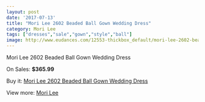 ```yaml
---
layout: post
date: '2017-07-13'
title: "Mori Lee 2602 Beaded Ball Gown Wedding Dress"
category: Mori Lee
tags: ["dresses","sale","gown","style","ball"]
image: http://www.eudances.com/12553-thickbox_default/mori-lee-2602-beaded-ball-gown-wedding-dress.jpg
---
```

Mori Lee 2602 Beaded Ball Gown Wedding Dress

On Sales: **$365.99**
<a href="https://www.eudances.com/en/mori-lee/3873-mori-lee-2602-beaded-ball-gown-wedding-dress.html"><amp-img layout="responsive" width="600" height="600" src="//www.eudances.com/12553-thickbox_default/mori-lee-2602-beaded-ball-gown-wedding-dress.jpg" alt="Mori Lee 2602 Beaded Ball Gown Wedding Dress 0" /></a>
<a href="https://www.eudances.com/en/mori-lee/3873-mori-lee-2602-beaded-ball-gown-wedding-dress.html"><amp-img layout="responsive" width="600" height="600" src="//www.eudances.com/12558-thickbox_default/mori-lee-2602-beaded-ball-gown-wedding-dress.jpg" alt="Mori Lee 2602 Beaded Ball Gown Wedding Dress 1" /></a>
<a href="https://www.eudances.com/en/mori-lee/3873-mori-lee-2602-beaded-ball-gown-wedding-dress.html"><amp-img layout="responsive" width="600" height="600" src="//www.eudances.com/12557-thickbox_default/mori-lee-2602-beaded-ball-gown-wedding-dress.jpg" alt="Mori Lee 2602 Beaded Ball Gown Wedding Dress 2" /></a>
<a href="https://www.eudances.com/en/mori-lee/3873-mori-lee-2602-beaded-ball-gown-wedding-dress.html"><amp-img layout="responsive" width="600" height="600" src="//www.eudances.com/12556-thickbox_default/mori-lee-2602-beaded-ball-gown-wedding-dress.jpg" alt="Mori Lee 2602 Beaded Ball Gown Wedding Dress 3" /></a>
<a href="https://www.eudances.com/en/mori-lee/3873-mori-lee-2602-beaded-ball-gown-wedding-dress.html"><amp-img layout="responsive" width="600" height="600" src="//www.eudances.com/12555-thickbox_default/mori-lee-2602-beaded-ball-gown-wedding-dress.jpg" alt="Mori Lee 2602 Beaded Ball Gown Wedding Dress 4" /></a>
<a href="https://www.eudances.com/en/mori-lee/3873-mori-lee-2602-beaded-ball-gown-wedding-dress.html"><amp-img layout="responsive" width="600" height="600" src="//www.eudances.com/12554-thickbox_default/mori-lee-2602-beaded-ball-gown-wedding-dress.jpg" alt="Mori Lee 2602 Beaded Ball Gown Wedding Dress 5" /></a>

Buy it: [Mori Lee 2602 Beaded Ball Gown Wedding Dress](https://www.eudances.com/en/mori-lee/3873-mori-lee-2602-beaded-ball-gown-wedding-dress.html "Mori Lee 2602 Beaded Ball Gown Wedding Dress")

View more: [Mori Lee](https://www.eudances.com/en/9-mori-lee "Mori Lee")